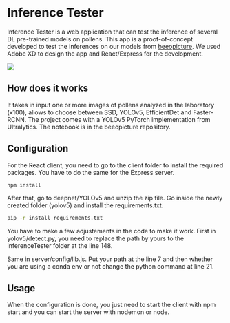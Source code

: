 # Inference Tester

Inference Tester is a web application that can test the inference of several DL pre-trained models on pollens. This app is a proof-of-concept developed to test the inferences on our models from [beeopicture](https://github.com/Ghaust/beeopicture). We used Adobe XD to design the app and React/Express for the development.

![](https://media.discordapp.net/attachments/486616090202603530/797837456576741396/Screenshot_2021-01-10_at_15.40.35.png)
## How does it works 

It takes in input one or more images of pollens analyzed in the laboratory (x100), allows to choose between SSD, YOLOv5, EfficientDet and Faster-RCNN. The project comes with a YOLOv5 PyTorch implementation from Ultralytics. The notebook is in the beeopicture repository.

## Configuration

For the React client, you need to go to the client folder to install the required packages. You have to do the same for the Express server.

```bash
npm install
```

After that, go to deepnet/YOLOv5 and unzip the zip file. Go inside the newly created folder (yolov5) and install the requirements.txt.

```bash
pip -r install requirements.txt
```

You have to make a few adjustements in the code to make it work. First in yolov5/detect.py, you need to replace the path by yours to the inferenceTester folder at the line 148.

Same in server/config/lib.js. Put your path at the line 7 and then whether you are using a conda env or not change the python command at line 21.

## Usage

When the configuration is done, you just need to start the client with npm start and you can start the server with nodemon or node.
